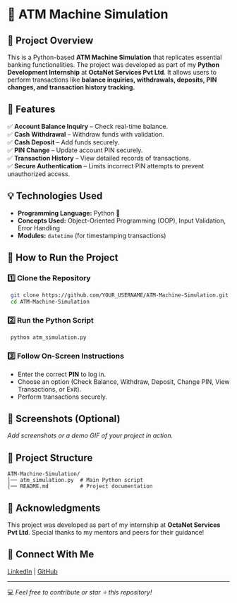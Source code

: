 # 🏦 ATM Machine Simulation

## 📌 Project Overview
This is a Python-based **ATM Machine Simulation** that replicates essential banking functionalities. The project was developed as part of my **Python Development Internship** at **OctaNet Services Pvt Ltd**. It allows users to perform transactions like **balance inquiries, withdrawals, deposits, PIN changes, and transaction history tracking.**

## 🔹 Features
✅ **Account Balance Inquiry** – Check real-time balance.  
✅ **Cash Withdrawal** – Withdraw funds with validation.  
✅ **Cash Deposit** – Add funds securely.  
✅ **PIN Change** – Update account PIN securely.  
✅ **Transaction History** – View detailed records of transactions.  
✅ **Secure Authentication** – Limits incorrect PIN attempts to prevent unauthorized access.  

## 💡 Technologies Used
- **Programming Language:** Python 🐍
- **Concepts Used:** Object-Oriented Programming (OOP), Input Validation, Error Handling
- **Modules:** `datetime` (for timestamping transactions)

## 📜 How to Run the Project
### 1️⃣ Clone the Repository
```sh
 git clone https://github.com/YOUR_USERNAME/ATM-Machine-Simulation.git
 cd ATM-Machine-Simulation
```

### 2️⃣ Run the Python Script
```sh
 python atm_simulation.py
```

### 3️⃣ Follow On-Screen Instructions
- Enter the correct **PIN** to log in.
- Choose an option (Check Balance, Withdraw, Deposit, Change PIN, View Transactions, or Exit).
- Perform transactions securely.

## 📸 Screenshots (Optional)
_Add screenshots or a demo GIF of your project in action._

## 📌 Project Structure
```
ATM-Machine-Simulation/
│── atm_simulation.py  # Main Python script
│── README.md          # Project documentation
```

## 🤝 Acknowledgments
This project was developed as part of my internship at **OctaNet Services Pvt Ltd**. Special thanks to my mentors and peers for their guidance!

## 🔗 Connect With Me
[LinkedIn](https://www.linkedin.com/in/dipankarsaha2001/) | [GitHub](https://github.com/ezFaith)

---
💻 *Feel free to contribute or star ⭐ this repository!*
